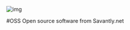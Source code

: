 ![img](http://www.savantly.net/modules/core/img/brand/logo.png)

#OSS
Open source software from Savantly.net
